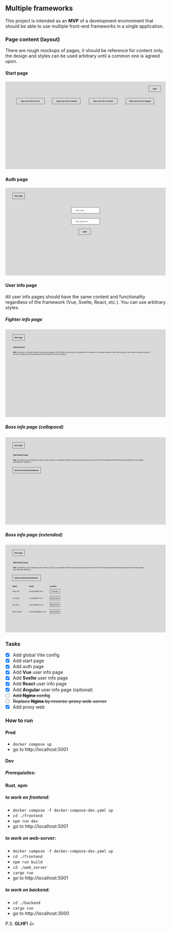 ## Multiple frameworks

This project is intended as an **MVP** of a development environment that should be able to use multiple front-end frameworks in a single application.

### Page content (layout)

There are rough mockups of pages, it should be reference for content only, the design and styles can be used arbitrary until a common one is agreed upon.

#### Start page

![Image](./docs/images/start%20page.svg)

#### Auth page

![Image](./docs/images/auth%20page.svg)

#### User info page

All user info pages should have the same content and functionality regardless of the framework (Vue, Svelte, React, etc.). You can use arbitrary styles.

##### Fighter info page

![Image](./docs/images/fighter%20info%20page.svg)

##### Boss info page (collapsed)

![Image](./docs/images/boss%20info%20page%20collapsed.svg)

##### Boss info page (extended)

![Image](./docs/images/boss%20info%20page%20extended.svg)

### Tasks

- [X] Add global Vite config
- [X] Add start page
- [X] Add auth page
- [X] Add **Vue** user info page
- [X] Add **Svelte** user info page
- [X] Add **React** user info page
- [X] Add **Angular** user info page (optional)
- [ ] ~~Add **Nginx** config~~
- [ ] ~~Replace **Nginx** by reverse-proxy web-server~~
- [X] Add proxy web

### How to run

#### Prod
- `docker compose up`
- go to http://localhost:5001

#### Dev
##### Prerequisites: 
**Rust**, **npm**

##### to work on frontend:
- `docker compose -f docker-compose-dev.yaml up`
- `cd ./frontend`
- `npm run dev`
- go to http://localhost:5001

##### to work on web-server:
- `docker compose -f docker-compose-dev.yaml up`
- `cd ./frontend`
- `npm run build`
- `cd ./web_server`
- `cargo run`
- go to http://localhost:5001

##### to work on backend:
- `cd ./backend`
- `cargo run`
- go to http://localhost:3000

P.S. **GLHF!** :thumbsup:
